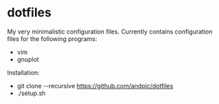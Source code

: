 # dotfiles
My very minimalistic configuration files.
Currently contains configuration files for the following programs:
* vim
* gnuplot

Installation:
* git clone --recursive https://github.com/andpic/dotfiles
* ./setup.sh
